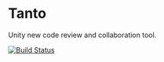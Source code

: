# Tanto

Unity new code review and collaboration tool.

[![Build Status](https://travis-ci.org/Unity-Technologies/Tanto.svg?branch=master)](https://travis-ci.org/Unity-Technologies/Tanto)
